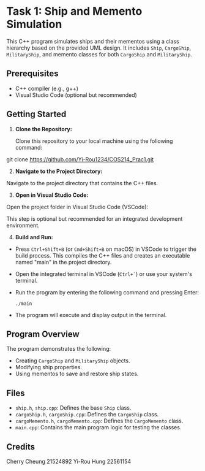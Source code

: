 # Task 1: Ship and Memento Simulation

This C++ program simulates ships and their mementos using a class hierarchy based on the provided UML design. It includes `Ship`, `CargoShip`, `MilitaryShip`, and memento classes for both `CargoShip` and `MilitaryShip`.

## Prerequisites

- C++ compiler (e.g., g++)
- Visual Studio Code (optional but recommended)

## Getting Started

1. **Clone the Repository:**

   Clone this repository to your local machine using the following command:

git clone https://github.com/Yi-Rou1234/COS214_Prac1.git


2. **Navigate to the Project Directory:**

Navigate to the project directory that contains the C++ files.


3. **Open in Visual Studio Code:**

Open the project folder in Visual Studio Code (VSCode):


This step is optional but recommended for an integrated development environment.

4. **Build and Run:**

- Press `Ctrl+Shift+B` (or `Cmd+Shift+B` on macOS) in VSCode to trigger the build process. This compiles the C++ files and creates an executable named "main" in the project directory.

- Open the integrated terminal in VSCode (`` Ctrl+` ``) or use your system's terminal.

- Run the program by entering the following command and pressing Enter:

  ```
  ./main
  ```

- The program will execute and display output in the terminal.

## Program Overview

The program demonstrates the following:

- Creating `CargoShip` and `MilitaryShip` objects.
- Modifying ship properties.
- Using mementos to save and restore ship states.

## Files

- `ship.h`, `ship.cpp`: Defines the base `Ship` class.
- `cargoShip.h`, `cargoShip.cpp`: Defines the `CargoShip` class.
- `cargoMemento.h`, `cargoMemento.cpp`: Defines the `CargoMemento` class.
- `main.cpp`: Contains the main program logic for testing the classes.


## Credits

Cherry Cheung 21524892
Yi-Rou Hung 22561154


